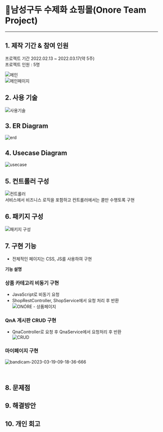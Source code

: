# :pushpin:남성구두 수제화 쇼핑몰(Onore Team Project)
<hr>

## 1. 제작 기간 & 참여 인원
프로젝트 기간 2022.02.13 ~ 2022.03.17(약 5주) <br>
프로젝트 인원 : 5명

![메인](https://user-images.githubusercontent.com/115913274/225919477-74ebd1a4-c6c1-42a6-b7c6-6270233d5d94.png) <br>
![메인페이지](https://user-images.githubusercontent.com/115913274/226086462-27d793ed-7dc9-4e69-93e2-d4154d2d7ba0.png)



## 2. 사용 기술<br>
![사용기술](https://user-images.githubusercontent.com/115913274/226086031-faccc5e6-e769-4bcd-9bba-6945566ce0f0.JPG)

## 3. ER Diagram
![erd](https://user-images.githubusercontent.com/115913274/226086362-71784bdc-b6ca-4eac-aba7-6bed0fbdc6af.JPG)

## 4. Usecase Diagram
![usecase](https://user-images.githubusercontent.com/115913274/226086393-f2bea01a-5303-4ac3-bc32-5037c5f855fc.png)

## 5. 컨트롤러 구성
![컨트롤러](https://user-images.githubusercontent.com/115913274/226087062-e9b1d4ae-6df1-41bb-98a9-d1f0934a3454.JPG) <br>
서비스에서 비즈니스 로직을 포함하고 컨트롤러에서는 콜만 수행토록 구현

## 6. 패키지 구성
![패키지 구성](https://user-images.githubusercontent.com/115913274/226153349-c965e144-cd59-4329-be7b-267f361d0f3c.JPG) <br>

## 7. 구현 기능
- 전체적인 페이지는 CSS, JS를 사용하여 구현 

<b>기능 설명</b>


### 상품 카테고리 비동기  구현

- JavaScript로 비동기 요청 <br>
- ShopRestController, ShopService에서 요청 처리 후 반환<br>
![ONÓRE - 상품페이지](https://user-images.githubusercontent.com/115913274/226108874-ecaf8dd8-4aa9-4978-a480-9d97ee08783c.gif)<br>

### QnA 게시판 CRUD 구현
- QnaController로 요청 후 QnaService에서 요청처리 후 반환<br>
![CRUD](https://user-images.githubusercontent.com/115913274/226153204-cbd83108-3af2-4fc5-8af3-868220ada38d.gif)



### 마이페이지 구현
![bandicam-2023-03-19-09-18-36-666](https://user-images.githubusercontent.com/115913274/226146952-ac6dfd0f-3183-4c46-bd5b-8f7a7093154a.gif)

</br>


## 8. 문제점


## 9. 해결방안


## 10. 개인 회고

